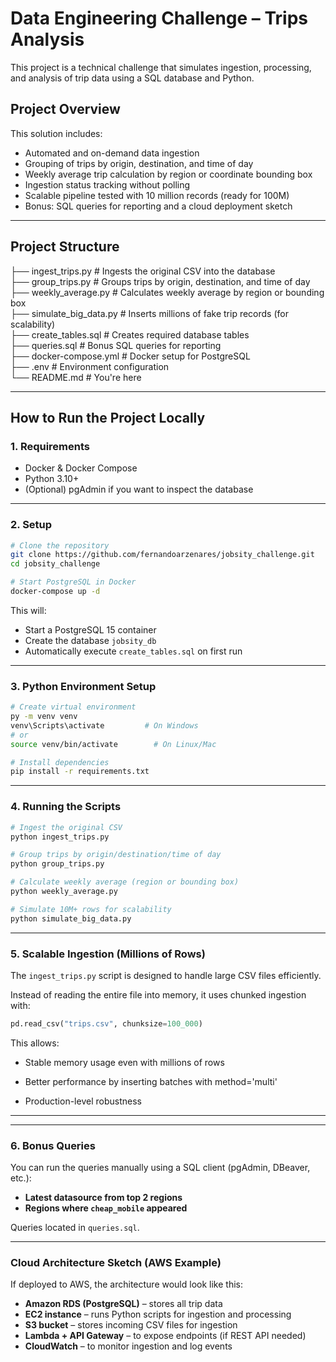 # Data Engineering Challenge – Trips Analysis

This project is a technical challenge that simulates ingestion, processing, and analysis of trip data using a SQL database and Python.

## Project Overview

This solution includes:

- Automated and on-demand data ingestion
- Grouping of trips by origin, destination, and time of day
- Weekly average trip calculation by region or coordinate bounding box
- Ingestion status tracking without polling
- Scalable pipeline tested with 10 million records (ready for 100M)
- Bonus: SQL queries for reporting and a cloud deployment sketch

---

## Project Structure

├── ingest_trips.py            # Ingests the original CSV into the database  
├── group_trips.py             # Groups trips by origin, destination, and time of day  
├── weekly_average.py          # Calculates weekly average by region or bounding box  
├── simulate_big_data.py       # Inserts millions of fake trip records (for scalability)  
├── create_tables.sql          # Creates required database tables  
├── queries.sql                # Bonus SQL queries for reporting  
├── docker-compose.yml         # Docker setup for PostgreSQL  
├── .env                       # Environment configuration  
└── README.md                  # You're here

---

## How to Run the Project Locally

### 1. Requirements

- Docker & Docker Compose
- Python 3.10+
- (Optional) pgAdmin if you want to inspect the database

---

### 2. Setup

```bash
# Clone the repository
git clone https://github.com/fernandoarzenares/jobsity_challenge.git
cd jobsity_challenge

# Start PostgreSQL in Docker
docker-compose up -d
```

This will:
- Start a PostgreSQL 15 container
- Create the database `jobsity_db`
- Automatically execute `create_tables.sql` on first run

---

### 3. Python Environment Setup

```bash
# Create virtual environment
py -m venv venv
venv\Scripts\activate         # On Windows
# or
source venv/bin/activate        # On Linux/Mac

# Install dependencies
pip install -r requirements.txt
```

---

### 4. Running the Scripts

```bash
# Ingest the original CSV
python ingest_trips.py

# Group trips by origin/destination/time of day
python group_trips.py

# Calculate weekly average (region or bounding box)
python weekly_average.py

# Simulate 10M+ rows for scalability
python simulate_big_data.py
```

---

### 5. Scalable Ingestion (Millions of Rows)

The `ingest_trips.py` script is designed to handle large CSV files efficiently.

Instead of reading the entire file into memory, it uses chunked ingestion with:

```python
pd.read_csv("trips.csv", chunksize=100_000)
```

This allows:

- Stable memory usage even with millions of rows

- Better performance by inserting batches with method='multi'

- Production-level robustness

---


---

### 6. Bonus Queries

You can run the queries manually using a SQL client (pgAdmin, DBeaver, etc.):

- **Latest datasource from top 2 regions**
- **Regions where `cheap_mobile` appeared**

Queries located in `queries.sql`.

---

### Cloud Architecture Sketch (AWS Example)

If deployed to AWS, the architecture would look like this:

- **Amazon RDS (PostgreSQL)** – stores all trip data  
- **EC2 instance** – runs Python scripts for ingestion and processing  
- **S3 bucket** – stores incoming CSV files for ingestion  
- **Lambda + API Gateway** – to expose endpoints (if REST API needed)  
- **CloudWatch** – to monitor ingestion and log events
